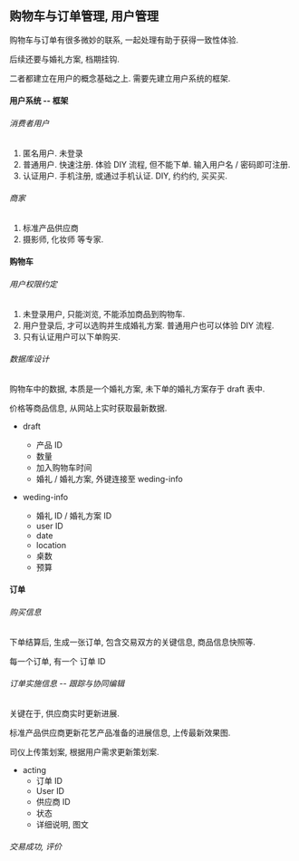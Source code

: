 ## 购物车与订单管理, 用户管理

购物车与订单有很多微妙的联系, 一起处理有助于获得一致性体验.

后续还要与婚礼方案, 档期挂钩.

二者都建立在用户的概念基础之上. 需要先建立用户系统的框架.

#### 用户系统 -- 框架

###### 消费者用户

1. 匿名用户. 未登录
2. 普通用户. 快速注册. 体验 DIY 流程, 但不能下单. 输入用户名 / 密码即可注册.
3. 认证用户. 手机注册, 或通过手机认证. DIY, 约约约, 买买买.

###### 商家

1. 标准产品供应商
2. 摄影师, 化妆师 等专家.

#### 购物车

###### 用户权限约定

1. 未登录用户, 只能浏览, 不能添加商品到购物车.
2. 用户登录后, 才可以选购并生成婚礼方案. 普通用户也可以体验 DIY 流程.
3. 只有认证用户可以下单购买.

###### 数据库设计

购物车中的数据, 本质是一个婚礼方案, 未下单的婚礼方案存于 draft 表中.

价格等商品信息, 从网站上实时获取最新数据.

- draft
    - 产品 ID
    - 数量
    - 加入购物车时间
    - 婚礼 / 婚礼方案, 外键连接至 weding-info

- weding-info
    - 婚礼 ID / 婚礼方案 ID
    - user ID
    - date
    - location
    - 桌数
    - 预算

#### 订单

###### 购买信息

下单结算后, 生成一张订单, 包含交易双方的关键信息, 商品信息快照等.

每一个订单, 有一个 订单 ID

###### 订单实施信息 -- 跟踪与协同编辑

关键在于, 供应商实时更新进展.

标准产品供应商更新花艺产品准备的进展信息, 上传最新效果图.

司仪上传策划案, 根据用户需求更新策划案.

- acting
    - 订单 ID
    - User ID
    - 供应商 ID
    - 状态
    - 详细说明, 图文

###### 交易成功, 评价
